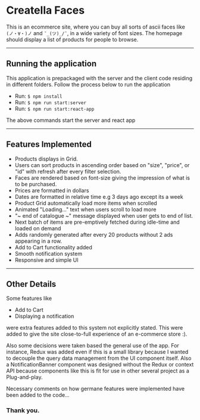 # Creatella Faces

This is an ecommerce site, where you can buy all sorts of ascii faces like `(ノ・∀・)ノ` and `¯_(ツ)_/¯`, in a wide variety of font sizes. The homepage should display a list of products for people to browse.

---

## Running the application

This application is prepackaged with the server and the client code residing in different folders. Follow the process below to run the application

- Run: `$ npm install`
- Run: `$ npm run start:server`
- Run: `$ npm run start:react-app`

The above commands start the server and react app

---

## Features Implemented

- Products displays in Grid.
- Users can sort products in ascending order based on "size", "price", or "id" with refresh after every filter selection.
- Faces are rendered based on font-size giving the impression of what is to be purchased.
- Prices are formatted in dollars
- Dates are formatted in relative time e.g 3 days ago except its a week
- Product Grid automatically load more items when scrolled
- Animated "Loading..." text when users scroll to load more
- "~ end of catalogue ~" message displayed when user gets to end of list.
- Next batch of items are pre-emptively fetched during idle-time and loaded on demand
- Adds randomly generated after every 20 products without 2 ads appearing in a row.
- Add to Cart functionality added
- Smooth notification system
- Responsive and simple UI

---

## Other Details

Some features like

- Add to Cart
- Displaying a notification

were extra features added to this system not explicitly stated. This were added to give the site close-to-full experience of an e-commerce store :).

Also some decisions were taken based the general use of the app. For instance, Redux was added even if this is a small library because I wanted to decouple the query data management from the UI component itself. Also a NotificationBanner component was designed without the Redux or context API because components like this is fit for use in other several project as a Plug-and-play.

Necessary comments on how germane features were implemented have been added to the code...

### Thank you.
